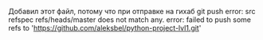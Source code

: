 Добавил этот файл, потому что при отправке на гихаб 
git push
error: src refspec refs/heads/master does not match any.
error: failed to push some refs to 'https://github.com/aleksbel/python-project-lvl1.git'

